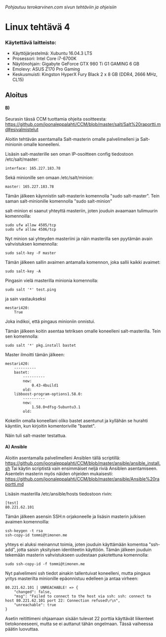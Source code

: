###### Pohjautuu terokarvinen.com sivun tehtäviin ja ohjeisiin
# Linux tehtävä 4

### Käytettävä laitteisto:
- Käyttöjärjestelmä: Xubuntu 16.04.3 LTS
- Prosessori: Intel Core i7-6700K
- Näytönohjain: Gigabyte GeForce GTX 980 Ti G1 GAMING 6 GB
- Emolevy: ASUS Z170 Pro Gaming
- Keskusmuisti: Kingston HyperX Fury Black 2 x 8 GB (DDR4, 2666 MHz, CL15)

## Aloitus

#### B)
Seurasin tässä CCM tuottamia ohjeita osoitteesta: https://github.com/joonaleppalahti/CCM/blob/master/salt/Salt%20raportti.md#esivalmistelut

Aloitin tehtävän asentamalla Salt-masterin omalle palvelimelleni ja Salt-minionin omalle koneelleni.

Lisäsin salt-masterille sen oman IP-osoitteen config tiedostoon /etc/salt/master:
```
interface: 165.227.183.78
```
Sekä minionille sen omaan /etc/salt/minion:
```
master: 165.227.183.78
```

Tämän jälkeen käynnistin salt-masterin komennolla "sudo salt-master".
Tein saman salt-minionille komennolla "sudo salt-minion"

salt-minion ei saanut yhteyttä masteriin, joten jouduin avaamaan tulimuurin komennoilla:
```
sudo ufw allow 4505/tcp
sudo ufw allow 4506/tcp
```
Nyt minion sai yhteyden masteriini ja näin masterilla sen pyytämän avain vahvistuksen komennolla:
```
sudo salt-key -F master
```
Tämän jälkeen sallin avaimen antamalla komennon, joka sallii kaikki avaimet:
```
sudo salt-key -A
```
Pingasin vielä masterilla minionia komennolla:
```
sudo salt '*' test.ping
```
ja sain vastaukseksi
```
mestari420:
    True
```
Joka indikoi, että pingaus minioniin onnistui.

Tämän jälkeen koitin asentaa tetriksen omalle koneelleni salt-masterilla. Tein sen komennolla:
```
sudo salt '*' pkg.install bastet
```
Master ilmoitti tämän jälkeen:
```
mestari420:
    ----------
    bastet:
        ----------
        new:
            0.43-4build1
        old:
    libboost-program-options1.58.0:
        ----------
        new:
            1.58.0+dfsg-5ubuntu3.1
        old:
```
Kokeilin omalla koneellani oliko bastet asentunut ja kyllähän se hurahti käyntiin, kun kirjoitin komentoriville "bastet".

Näin tuli salt-master testattua.



#### A) Ansible
Aloitin asentamalla palvelimelleni Ansiblen tällä scriptillä: https://github.com/joonaleppalahti/CCM/blob/master/ansible/ansible_install.sh
Tai käytin scriptistä vain ensimmäiset neljä riviä Ansiblen asentamiseen.
Asentelin masterin myös näiden ohjeiden mukaisesti: https://github.com/joonaleppalahti/CCM/blob/master/ansible/Ansible%20raportti.md

Lisäsin masterilla /etc/ansible/hosts tiedostoon rivin:

```
[test]
80.221.62.101
```

Tämän jälkeen asensin SSH:n orjakoneelle ja lisäsin masterin julkisen avaimen komennoilla:
```
ssh-keygen -t rsa
ssh-copy-id tommi@timonen.me
```
yhteys ei aluksi meinannut toimia, joten jouduin käyttämään komentoa "ssh-add", jotta saisin yksityisen identiteetin käyttöön.
Tämän jälkeen jouduin tekemään masterin vahvistukseen uudestaan pakotettuna komennolla:
```
sudo ssh-copy-id -f tommi@timonen.me
```
Nyt palvelimeni ssh tiedot ainakin tallentuivat koneelleni, mutta pingaus yritys masterilta minionille epäonnistuu edelleen ja antaa virheen:
```
80.221.62.101 | UNREACHABLE! => {
    "changed": false, 
    "msg": "Failed to connect to the host via ssh: ssh: connect to host 80.221.62.101 port 22: Connection refused\r\n", 
    "unreachable": true
}
```
Asetin reitittimeni ohjaamaan sisään tulevat 22 porttia käyttävät liikenteet tietokoneeseeni, mutta se ei auttanut tähän ongelmaan.
Tässä vaiheessa päätin luovuttaa.
